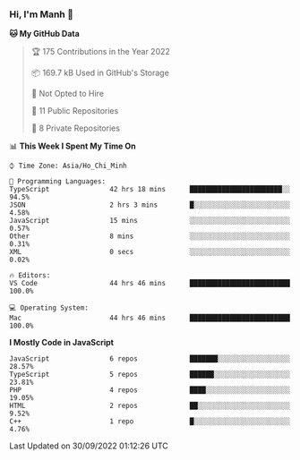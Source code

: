 ### Hi, I'm Manh 👋

<!--START_SECTION:waka-->
**🐱 My GitHub Data** 

> 🏆 175 Contributions in the Year 2022
 > 
> 📦 169.7 kB Used in GitHub's Storage 
 > 
> 🚫 Not Opted to Hire
 > 
> 📜 11 Public Repositories 
 > 
> 🔑 8 Private Repositories  
 > 
📊 **This Week I Spent My Time On** 

```text
⌚︎ Time Zone: Asia/Ho_Chi_Minh

💬 Programming Languages: 
TypeScript               42 hrs 18 mins      ███████████████████████░░   94.5% 
JSON                     2 hrs 3 mins        █░░░░░░░░░░░░░░░░░░░░░░░░   4.58% 
JavaScript               15 mins             ░░░░░░░░░░░░░░░░░░░░░░░░░   0.57% 
Other                    8 mins              ░░░░░░░░░░░░░░░░░░░░░░░░░   0.31% 
XML                      0 secs              ░░░░░░░░░░░░░░░░░░░░░░░░░   0.02%

🔥 Editors: 
VS Code                  44 hrs 46 mins      █████████████████████████   100.0%

💻 Operating System: 
Mac                      44 hrs 46 mins      █████████████████████████   100.0%

```

**I Mostly Code in JavaScript** 

```text
JavaScript               6 repos             ███████░░░░░░░░░░░░░░░░░░   28.57% 
TypeScript               5 repos             ██████░░░░░░░░░░░░░░░░░░░   23.81% 
PHP                      4 repos             ████░░░░░░░░░░░░░░░░░░░░░   19.05% 
HTML                     2 repos             ██░░░░░░░░░░░░░░░░░░░░░░░   9.52% 
C++                      1 repo              █░░░░░░░░░░░░░░░░░░░░░░░░   4.76%

```



 Last Updated on 30/09/2022 01:12:26 UTC
<!--END_SECTION:waka-->
